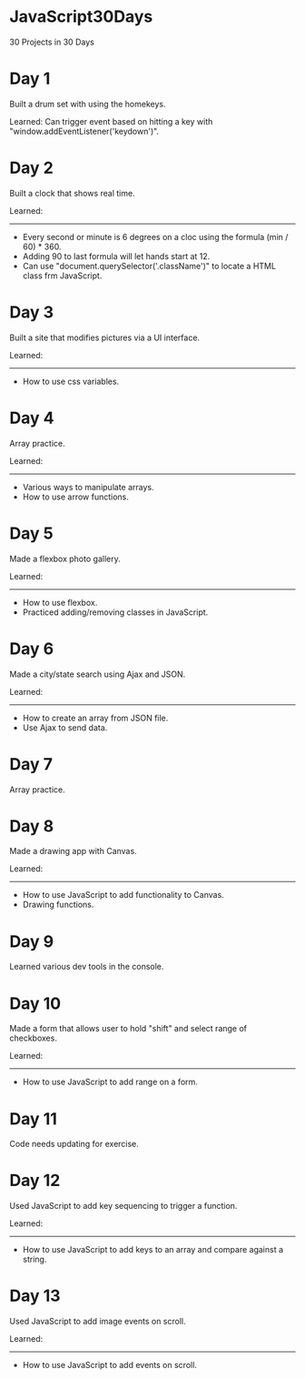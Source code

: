 # JavaScript30Days
30 Projects in 30 Days

# Day 1
Built a drum set with using the homekeys.

Learned: Can trigger event based on hitting a key with "window.addEventListener('keydown')".

# Day 2
Built a clock that shows real time.

Learned:
_______
* Every second or minute is 6 degrees on a cloc using the formula (min / 60) * 360.
* Adding 90 to last formula will let hands start at 12.
* Can use "document.querySelector('.className')" to locate a HTML class frm JavaScript.

# Day 3
Built a site that modifies pictures via a UI interface.

Learned:
_______
* How to use css variables.

# Day 4
Array practice.

Learned:
_______
* Various ways to manipulate arrays.
* How to use arrow functions.

# Day 5
Made a flexbox photo gallery.

Learned:
_______
* How to use flexbox.
* Practiced adding/removing classes in JavaScript.

# Day 6
Made a city/state search using Ajax and JSON.

Learned:
_______
* How to create an array from JSON file.
* Use Ajax to send data.

# Day 7
Array practice.

# Day 8
Made a drawing app with Canvas.

Learned:
_______
* How to use JavaScript to add functionality to Canvas.
* Drawing functions.

# Day 9
Learned various dev tools in the console.

# Day 10
Made a form that allows user to hold "shift" and select range of checkboxes.

Learned:
_______
* How to use JavaScript to add range on a form.
# Day 11
Code needs updating for exercise.

# Day 12
Used JavaScript to add key sequencing to trigger a function.

Learned:
_______
* How to use JavaScript to add keys to an array and compare against a string.
# Day 13
Used JavaScript to add image events on scroll.

Learned:
_______
* How to use JavaScript to add events on scroll.

